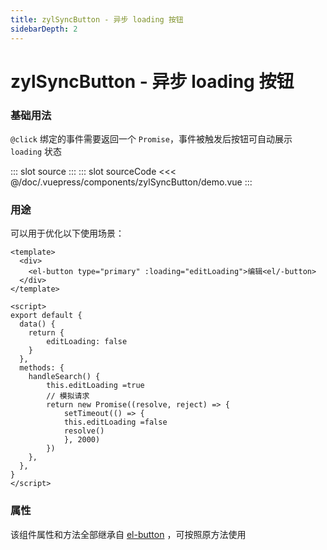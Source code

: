 ```yaml
---
title: zylSyncButton - 异步 loading 按钮
sidebarDepth: 2
---
```


# zylSyncButton - 异步 loading 按钮

### 基础用法

`@click` 绑定的事件需要返回一个 `Promise`，事件被触发后按钮可自动展示 `loading` 状态

<zyl-demo-block>
::: slot source
<zylSyncButton-demo></zylSyncButton-demo>
:::
::: slot sourceCode
<<< @/doc/.vuepress/components/zylSyncButton/demo.vue
:::
</zyl-demo-block>

### 用途

可以用于优化以下使用场景：

```vue
<template>
  <div>
    <el-button type="primary" :loading="editLoading">编辑<el/-button>
  </div>
</template>

<script>
export default {
  data() {
    return {
        editLoading: false
    }
  },
  methods: {
    handleSearch() {
        this.editLoading =true
        // 模拟请求
        return new Promise((resolve, reject) => {
            setTimeout(() => {
            this.editLoading =false
            resolve()
            }, 2000)
        })
    },
  },
}
</script>
```

### 属性

该组件属性和方法全部继承自 [el-button](https://element.eleme.cn/2.15/#/zh-CN/component/button) ，可按照原方法使用

<zylSyncButton-attr></zylSyncButton-attr>
